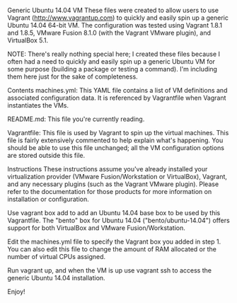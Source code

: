 Generic Ubuntu 14.04 VM
These files were created to allow users to use Vagrant (http://www.vagrantup.com) to quickly and easily spin up a generic Ubuntu 14.04 64-bit VM. The configuration was tested using Vagrant 1.8.1 and 1.8.5, VMware Fusion 8.1.0 (with the Vagrant VMware plugin), and VirtualBox 5.1.

NOTE: There's really nothing special here; I created these files because I often had a need to quickly and easily spin up a generic Ubuntu VM for some purpose (building a package or testing a command). I'm including them here just for the sake of completeness.

Contents
machines.yml: This YAML file contains a list of VM definitions and associated configuration data. It is referenced by Vagrantfile when Vagrant instantiates the VMs.

README.md: This file you're currently reading.

Vagrantfile: This file is used by Vagrant to spin up the virtual machines. This file is fairly extensively commented to help explain what's happening. You should be able to use this file unchanged; all the VM configuration options are stored outside this file.

Instructions
These instructions assume you've already installed your virtualization provider (VMware Fusion/Workstation or VirtualBox), Vagrant, and any necessary plugins (such as the Vagrant VMware plugin). Please refer to the documentation for those products for more information on installation or configuration.

Use vagrant box add to add an Ubuntu 14.04 base box to be used by this Vagrantfile. The "bento" box for Ubuntu 14.04 ("bento/ubuntu-14.04") offers support for both VirtualBox and VMware Fusion/Workstation.

Edit the machines.yml file to specify the Vagrant box you added in step 1. You can also edit this file to change the amount of RAM allocated or the number of virtual CPUs assigned.

Run vagrant up, and when the VM is up use vagrant ssh to access the generic Ubuntu 14.04 installation.

Enjoy!
